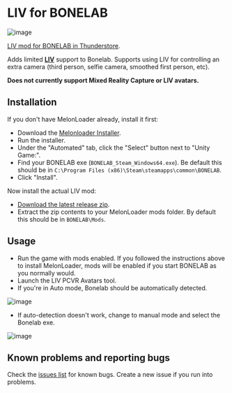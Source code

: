 # LIV for BONELAB

![image](https://user-images.githubusercontent.com/3955124/175017135-2f45eadd-9800-4875-9262-dcfcdfe14cda.png)

[LIV mod for BONELAB in Thunderstore](https://bonelab.thunderstore.io/package/LIV/LIV/).

Adds limited [**LIV**](https://store.steampowered.com/app/755540/LIV/) support to Bonelab. Supports using LIV for controlling an extra camera (third person, selfie camera, smoothed first person, etc).

**Does not currently support Mixed Reality Capture or LIV avatars.**

## Installation

If you don't have MelonLoader already, install it first:

- Download the [Melonloader Installer](https://github.com/HerpDerpinstine/MelonLoader/releases/latest/download/MelonLoader.Installer.exe).
- Run the installer.
- Under the "Automated" tab, click the "Select" button next to "Unity Game:".
- Find your BONELAB exe (`BONELAB_Steam_Windows64.exe`). Be default this should be in `C:\Program Files (x86)\Steam\steamapps\common\BONELAB`.
- Click "Install".

Now install the actual LIV mod:

- [Download the latest release zip](https://github.com/LIV/BonelabLIV/releases/latest/download/BonelabLIV.zip).
- Extract the zip contents to your MelonLoader mods folder. By default this should be in `BONELAB\Mods`.

## Usage

- Run the game with mods enabled. If you followed the instructions above to install MelonLoader, mods will be enabled if you start BONELAB as you normally would.
- Launch the LIV PCVR Avatars tool.
- If you're in Auto mode, Bonelab should be automatically detected.

![image](https://user-images.githubusercontent.com/3955124/175016312-ea9b4e38-27d7-4d5f-8c4f-1a66f093d8bf.png)

- If auto-detection doesn't work, change to manual mode and select the Bonelab exe.

![image](https://user-images.githubusercontent.com/3955124/175768728-39843500-2ee9-4844-8f0c-a449b44a0502.png)

## Known problems and reporting bugs

Check the [issues list](https://github.com/LIV/BonelabLIV/issues) for known bugs. Create a new issue if you run into problems.
